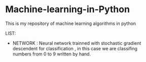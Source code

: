 # Machine-learning-in-Python
This is my repository of machine learning algorithms in python 

LIST:
  * NETWORK : Neural network trainned with stochastic gradient descendent for classification , in this case we are classifing   
              numbers from 0 to 9 written by hand. 
